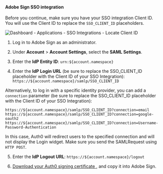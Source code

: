 #### Adobe Sign SSO integration

Before you continue, make sure you have your SSO integration Client ID. You will use the Client ID to replace the `SSO_CLIENT_ID` placeholders.

![Dashboard - Applications - SSO Integrations - Locate Client ID](https://auth0.com/docs/media/articles/dashboard/sso-integrations/dashboard-integrations-sso-create_view-tutorial.png)

1. Log in to Adobe Sign as an administrator.

2. Under **Account** > **Account Settings**, select the **SAML Settings**.

3. Enter the **IdP Entity ID**:
`urn:${account.namespace}`

4. Enter the **IdP Login URL** (be sure to replace the SSO_CLIENT_ID placeholder with the Client ID of your SSO Integration):
`https://${account.namespace}/samlp/SSO_CLIENT_ID`

Alternatively, to log in with a specific identity provider, you can add a `connection` parameter (be sure to replace the SSO_CLIENT_ID placeholder with the Client ID of your SSO Integration):
```text
https://${account.namespace}/samlp/SSO_CLIENT_ID?connection=email
https://${account.namespace}/samlp/SSO_CLIENT_ID?connection=google-oauth2
https://${account.namespace}/samlp/SSO_CLIENT_ID?connection=Username-Password-Authentication
```

In this case, Auth0 will redirect users to the specified connection and will not display the Login widget. Make sure you send the SAMLRequest using `HTTP POST`.

5. Enter the **IdP Logout URL**:
`https://${account.namespace}/logout`

6. [Download your Auth0 signing certificate ](https://${account.namespace}/pem), and copy it into Adobe Sign.
